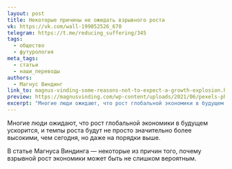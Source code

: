 ```yaml
---
layout: post
title: Некоторые причины не ожидать взрывного роста
vk: https://vk.com/wall-199052526_670
telegram: https://t.me/reducing_suffering/345
tags:
  - общество
  - футурология
meta_tags:
  - статьи
  - наши_переводы
authors:
  - Магнус Виндинг
link_to: magnus-vinding-some-reasons-not-to-expect-a-growth-explosion.html
preview: https://magnusvinding.com/wp-content/uploads/2021/06/pexels-photo-187041.jpeg?w=1400
excerpt: "Многие люди ожидают, что рост глобальной экономики в будущем ускорится, и темпы роста будут не просто значительно более высокими, чем сегодня, но даже на порядки выше."
---
```

Многие люди ожидают, что рост глобальной экономики в будущем ускорится, и темпы роста будут не просто значительно более высокими, чем сегодня, но даже на порядки выше.

В статье Магнуса Виндинга — некоторые из причин того, почему взрывной рост экономики может быть не слишком вероятным.
